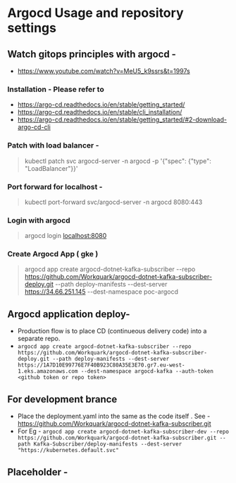 # Argocd Usage and repository settings

## Watch gitops principles with argocd -

- <https://www.youtube.com/watch?v=MeU5_k9ssrs&t=1997s>

### Installation - Please refer to

- <https://argo-cd.readthedocs.io/en/stable/getting_started/>
- <https://argo-cd.readthedocs.io/en/stable/cli_installation/>
- <https://argo-cd.readthedocs.io/en/stable/getting_started/#2-download-argo-cd-cli>

### Patch with load balancer -

> kubectl patch svc argocd-server -n argocd -p '{"spec": {"type": "LoadBalancer"}}'  

### Port forward for localhost -

> kubectl port-forward svc/argocd-server -n argocd 8080:443

### Login with argocd

> argocd login <localhost:8080>

### Create Argocd App ( gke )

> argocd app create argocd-dotnet-kafka-subscriber --repo <https://github.com/Workquark/argocd-dotnet-kafka-subscriber-deploy.git> --path deploy-manifests --dest-server <https://34.66.251.145> --dest-namespace poc-argocd

## Argocd application deploy-

- Production flow is to place CD (continueous delivery code) into a separate repo.
- `argocd app create argocd-dotnet-kafka-subscriber --repo https://github.com/Workquark/argocd-dotnet-kafka-subscriber-deploy.git --path deploy-manifests --dest-server https://1A7D10E99776E7F40B923C80A35E3E70.gr7.eu-west-1.eks.amazonaws.com --dest-namespace argocd-kafka --auth-token <github token or repo token>`

## For development brance

- Place the deployment.yaml into the same as the code itself . See - <https://github.com/Workquark/argocd-dotnet-kafka-subscriber.git>
- For Eg - `argocd app create argocd-dotnet-kafka-subscriber-dev --repo https://github.com/Workquark/argocd-dotnet-kafka-subscriber.git --path Kafka-Subscriber/deploy-manifests --dest-server "https://kubernetes.default.svc"`

## Placeholder -
